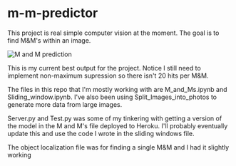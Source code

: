 # m-m-predictor

This project is real simple computer vision at the moment. The goal is to find M&M's within an image.

![M and M prediction](current_best_ouput.png)

This is my current best output for the project. Notice I still need to implement non-maximum supression so there isn't 20 hits per M&M.

The files in this repo that I'm mostly working with are M_and_Ms.ipynb and Sliding_window.ipynb. I've also been using Split_Images_into_photos to generate more data from large images. 

Server.py and Test.py was some of my tinkering with getting a version of the model in the M and M's file deployed to Heroku. I'll probably eventually update this and use the code I wrote in the sliding windows file.

The object localization file was for finding a single M&M and I had it slightly working
